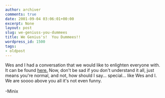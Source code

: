 ```yaml
---
author: archiver
comments: true
date: 2001-09-04 03:06:01+00:00
excerpt: None
layout: post
slug: we-geniuss-you-dummees
title: We Genius's!  You Dummees!!
wordpress_id: 1500
tags:
- oldpost
---
```


Wes and I had a conversation that we would like to enlighten everyone with.  It can be found <a href="http://www.oliverweb.com/newsimages/minixwestalkart.htm">here.</a>  Now, don't be sad if you don't understand it all, just means you're normal, and not, how should I say... special... like Wes and I.  We are soooo above you all it's not even funny.<br /><br />-Minix